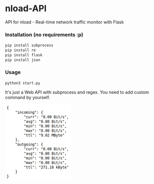 # nload-API
API for nload - Real-time network traffic monitor with Flask

<h3>Installation (no requirements :p)</h3>

```
pip install subprocess
pip install re
pip install flask
pip install json
```

<h3>Usage</h3>

```
python3 start.py
```

It's just a Web API with subprocess and regex. You need to add custom command by yourself.

![Usage](https://raw.githubusercontent.com/L0rdT33z/nload-API/main/img/01.jpg?raw=true)
